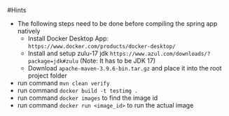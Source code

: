 #Hints

* The following steps need to be done before compiling the spring app natively
  * Install Docker Desktop App: `https://www.docker.com/products/docker-desktop/`
  * Install and setup zulu-17 jdk `https://www.azul.com/downloads/?package=jdk#zulu` (Note: It has to be JDK 17)
  * Download `apache-maven-3.9.6-bin.tar.gz` and place it into the root project folder
* run command `mvn clean verify`
* run command `docker build -t testimg .`
* run command `docker images` to find the image id
* run command `docker run <image_id>` to run the actual image